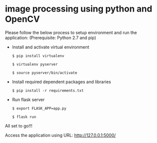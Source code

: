 # image processing using python and OpenCV



Please follow the below process to setup environment and run the application:
(Prerequisite: Python 2.7 and pip)

-	Install and activate virtual environment

    ``` $ pip install virtualenv ```

    ``` $ virtualenv pyserver ```

    ``` $ source pyserver/bin/activate ```

-	Install required dependent packages and libraries

    ``` $ pip install -r requirements.txt ```

-	Run flask server

    ``` $ export FLASK_APP=app.py ```
    
    ``` $ flask run ```


All set to go!!!

Access the application using URL: http://127.0.0.1:5000/

